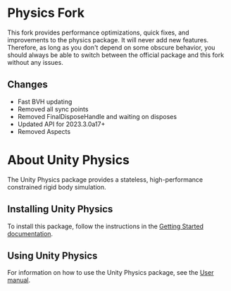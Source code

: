 # Physics Fork
This fork provides performance optimizations, quick fixes, and improvements to the physics package. It will never add new features. Therefore, as long as you don't depend on some obscure behavior, you should always be able to switch between the official package and this fork without any issues.

## Changes
- Fast BVH updating
- Removed all sync points
- Removed FinalDisposeHandle and waiting on disposes
- Updated API for 2023.3.0a17+
- Removed Aspects

# About Unity Physics
The Unity Physics package provides a stateless, high-performance constrained rigid body simulation.

## Installing Unity Physics
To install this package, follow the instructions in the [Getting Started documentation](Documentation~/getting-started-installation.md).

## Using Unity Physics
For information on how to use the Unity Physics package, see the [User manual](Documentation~/index.md).
